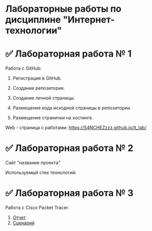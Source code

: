 # Лабораторные работы по дисциплине "Интернет-технологии"
# ✅ Лабораторная работа № 1
Работа с GitHub:

1. Регистрация в GitHub.

2. Создание репозитория.

3. Создание личной страницы.

4. Размещение кода исходной страницы в репозитории.

5. Размещение странички на хостинге.

Web - страница с работами: https://S4NCHEZzzz.github.io/it_lab/

# ✅ Лабораторная работа № 2

Сайт "название проекта"

Используемый стек технологий:


# ✅ Лабораторная работа № 3

Работа с Cisco Packet Tracer. 

1. [Отчет](https://github.com/S4NCHEZzzz/it_lab/blob/main/отчеты/Отчёт%204.pdf)
2. [Сценарий](https://github.com/S4NCHEZzzz/it_lab/blob/main/%D0%BE%D1%82%D1%87%D0%B5%D1%82%D1%8B/%D1%81%D1%86%D0%B5%D0%BD%D0%B0%D1%80%D0%B8%D0%B9_4.pka)

